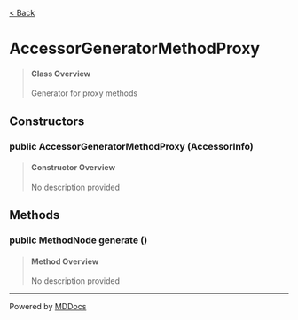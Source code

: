 [< Back](../README.md)
# AccessorGeneratorMethodProxy #
>#### Class Overview ####
>Generator for proxy methods
## Constructors ##
### public AccessorGeneratorMethodProxy (AccessorInfo) ###
>#### Constructor Overview ####
>No description provided
>
## Methods ##
### public MethodNode generate () ###
>#### Method Overview ####
>No description provided
>

---
Powered by [MDDocs](https://github.com/VRCube/MDDocs)